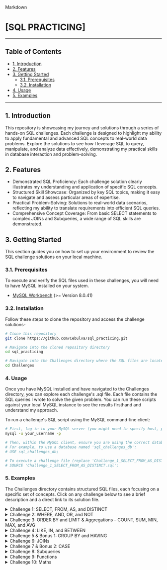 Markdown

# [SQL PRACTICING]

---

## Table of Contents

- [1. Introduction](#1-introduction)
- [2. Features](#2-features)
- [3. Getting Started](#3-getting-started)
    - [3.1. Prerequisites](#31-prerequisites)
    - [3.2. Installation](#32-installation)
- [4. Usage](#4-usage)
- [5. Examples](#5-examples)

---

## 1. Introduction

This repository is showcasing my journey and solutions through a series of hands-on SQL challenges. Each challenge is designed to highlight my ability to apply fundamental and advanced SQL concepts to real-world data problems. Explore the solutions to see how I leverage SQL to query, manipulate, and analyze data effectively, demonstrating my practical skills in database interaction and problem-solving.

## 2. Features

- Demonstrated SQL Proficiency: Each challenge solution clearly illustrates my understanding and application of specific SQL concepts.
- Structured Skill Showcase: Organized by key SQL topics, making it easy to navigate and assess particular areas of expertise.
- Practical Problem-Solving: Solutions to real-world data scenarios, reflecting my ability to translate requirements into efficient SQL queries.
- Comprehensive Concept Coverage: From basic SELECT statements to complex JOINs and Subqueries, a wide range of SQL skills are demonstrated.

## 3. Getting Started

This section guides you on how to set up your environment to review the SQL challenge solutions on your local machine.

### 3.1. Prerequisites

To execute and verify the SQL files used in these challenges, you will need to have MySQL installed on your system.

- [MySQL Workbench](https://dev.mysql.com/downloads/workbench/) (>= Version 8.0.41)

### 3.2. Installation

Follow these steps to clone the repository and access the challenge solutions-

```bash
# Clone this repository
git clone https://github.com/Cebulva/sql_practicing.git

# Navigate into the cloned repository directory
cd sql_practicing

# Navigate into the Challenges directory where the SQL files are located
cd Challenges
```
### 4. Usage

Once you have MySQL installed and have navigated to the Challenges directory, you can explore each challenge's .sql file. Each file contains the SQL queries I wrote to solve the given problem. You can run these scripts against your local MySQL instance to see the results firsthand and understand my approach.

To run a challenge's SQL script using the MySQL command-line client:
```bash
# First, log in to your MySQL server (you might need to specify host, port, and password)
mysql -u your_username -p

# Then, within the MySQL client, ensure you are using the correct database or create one.
# For example, to use a database named 'sql_challenges_db':
# USE sql_challenges_db;

# To execute a challenge file (replace 'Challenge_1_SELECT_FROM_AS_DISTINCT.sql' with the actual file name):
# SOURCE 'Challenge_1_SELECT_FROM_AS_DISTINCT.sql';
```
### 5. Examples

The Challenges directory contains structured SQL files, each focusing on a specific set of concepts. Click on any challenge below to see a brief description and a direct link to its solution file.

<details>
<summary>Challenge 1: SELECT, FROM, AS, and DISTINCT</summary>
<br>
This challenge focuses on the foundational SQL commands for basic data retrieval. It demonstrates how to select specific columns, define the source table, alias columns for readability, and retrieve unique values.
<br>
<a href="Challenges/sql_challenges_1.sql">View Challenge 1 Code</a>
</details>

<details>
<summary>Challenge 2: WHERE, AND, OR, and NOT</summary>
<br>
This section explores conditional data filtering using the `WHERE` clause combined with logical operators (`AND`, `OR`, `NOT`) to narrow down results based on specific criteria.
<br>
<a href="Challenges/sql_challenges_2.sql">View Challenge 2 Code</a>
</details>

<details>
<summary>Challenge 3: ORDER BY and LIMIT & Aggregations – COUNT, SUM, MIN, MAX, and AVG</summary>
<br>
This challenge demonstrates how to sort query results using `ORDER BY`, restrict the number of rows with `LIMIT`, and perform powerful data summarization using aggregation functions like `COUNT`, `SUM`, `MIN`, `MAX`, and `AVG`.
<br>
<a href="Challenges/sql_challenges_3.sql">View Challenge 3 Code</a>
</details>

<details>
<summary>Challenge 4: LIKE, IN, and BETWEEN</summary>
<br>
Here, I showcase the use of `LIKE` for pattern matching, `IN` for matching against a list of values, and `BETWEEN` for checking if values fall within a specified range.
<br>
<a href="Challenges/sql_challenges_4.sql">View Challenge 4 Code</a>
</details>

<details>
<summary>Challenge 5 & Bonus 1: GROUP BY and HAVING</summary>
<br>
This section delves into grouping rows that have the same values into summary rows using `GROUP BY`, and then filtering those groups with the `HAVING` clause.
<br>
<a href="Challenges/sql_challenges_5.sql">View Challenge 5 & Bonus 1 Code</a>
<a href="Challenges/sql_challenges_bonus_1.sql">View Challenge 5 Bonus Code</a>
</details>

<details>
<summary>Challenge 6: JOINs</summary>
<br>
A comprehensive demonstration of various `JOIN` types (e.g., `INNER JOIN`, `LEFT JOIN`, `RIGHT JOIN`, `FULL JOIN`) to combine data from multiple related tables.
<br>
<a href="Challenges/sql_challenges_6.sql">View Challenge 6 Code</a>
</details>

<details>
<summary>Challenge 7 & Bonus 2: CASE</summary>
<br>
This challenge illustrates the use of the `CASE` statement for implementing conditional logic directly within SQL queries, allowing for different outputs based on specified conditions.
<br>
<a href="Challenges/sql_challenges_7.sql">View Challenge 7 Code</a>
<a href="Challenges/sql_challenges_bonus_2.sql">View Challenge 7 Bonus Code</a>
</details>

<details>
<summary>Challenge 8: Subqueries</summary>
<br>
Explore the power of `Subqueries`, where the result of one query is used as input for another, enabling complex data retrieval and manipulation.
<br>
<a href="Challenges/sql_challenges_8.sql">View Challenge 8 Code</a>
</details>

<details>
<summary>Challenge 9: Functions</summary>
<br>
This section demonstrates the application of various SQL built-in functions (e.g., string, numeric, date, and time functions) to process and transform data.
<br>
<a href="Challenges/sql_challenges_9.sql">View Challenge 9 Code</a>
</details>

<details>
<summary>Challenge 10: Maths</summary>
<br>
This final challenge focuses on using SQL for mathematical operations and calculations within queries, from basic arithmetic to more complex numerical manipulations.
<br>
<a href="Challenges/sql_challenges_10.sql">View Challenge 10 Code</a>
</details>
